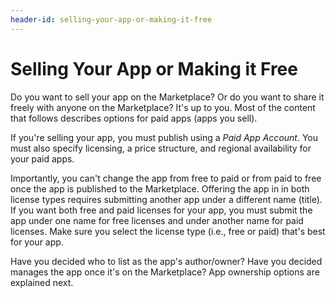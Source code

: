 ```yaml
---
header-id: selling-your-app-or-making-it-free
---
```


# Selling Your App or Making it Free

Do you want to sell your app on the Marketplace? Or do you want to share
it freely with anyone on the Marketplace? It's up to you. Most of the content that
follows describes options for paid apps (apps you sell). 

If you're selling your app, you must publish using a *Paid App Account*. You
must also specify licensing, a price structure, and regional availability for
your paid apps.

Importantly, you can't change the app from free to paid or from paid to free
once the app is published to the Marketplace. Offering the app in in both
license types requires submitting another app under a different name (title). If
you want both free and paid licenses for your app, you must submit the app under
one name for free licenses and under another name for paid licenses. Make sure
you select the license type (i.e., free or paid) that's best for your app. 

Have you decided who to list as the app's author/owner? Have you decided manages
the app once it's on the Marketplace? App ownership options are explained next. 
